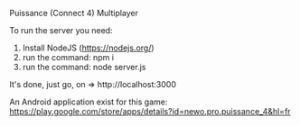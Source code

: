 Puissance (Connect 4) Multiplayer

To run the server you need:
1) Install NodeJS (https://nodejs.org/)
2) run the command: npm i
3) run the command: node server.js

It's done, just go, on => http://localhost:3000


An Android application exist for this game: https://play.google.com/store/apps/details?id=newo.pro.puissance_4&hl=fr
